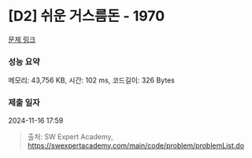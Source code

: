 # [D2] 쉬운 거스름돈 - 1970 

[문제 링크](https://swexpertacademy.com/main/code/problem/problemDetail.do?contestProbId=AV5PsIl6AXIDFAUq) 

### 성능 요약

메모리: 43,756 KB, 시간: 102 ms, 코드길이: 326 Bytes

### 제출 일자

2024-11-16 17:59



> 출처: SW Expert Academy, https://swexpertacademy.com/main/code/problem/problemList.do